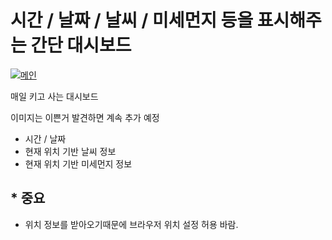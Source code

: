 # 시간 / 날짜 / 날씨 / 미세먼지 등을 표시해주는 간단 대시보드

[![메인](./main.png)](https://simple-weather-peach.vercel.app/)

매일 키고 사는 대시보드

이미지는 이쁜거 발견하면 계속 추가 예정

- 시간 / 날짜
- 현재 위치 기반 날씨 정보
- 현재 위치 기반 미세먼지 정보

## \* 중요

- 위치 정보를 받아오기때문에 브라우저 위치 설정 허용 바람.
